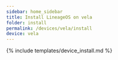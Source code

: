 ```yaml
---
sidebar: home_sidebar
title: Install LineageOS on vela
folder: install
permalink: /devices/vela/install
device: vela
---
```

{% include templates/device_install.md %}
